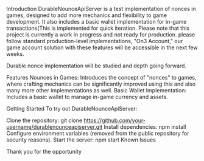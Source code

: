 

Introduction
DurableNounceApiServer is a test implementation of nonces in games, designed to add more mechanics and flexibility to game development. 
It also includes a basic wallet implementation for in-game transactions(This is implemented for quick iteration. Please note that this project is currently a work in progress and not ready for production. please follow standard production-level implementations, "On3 Account," our game account solution with these features will be accessible in the next few weeks.

Durable nonce implementation will be studied and depth going forward.
                    
Features
Nounces in Games: Introduces the concept of "nonces" to games, where crafting mechanics can be significantly improved using this and also many more other implementations as well.
Basic Wallet Implementation: Includes a basic wallet to  manage in-game currency and assets.

Getting Started
To try out DurableNounceApiServer:

Clone the repository: git clone https://github.com/your-username/durablenounceapiserver.git
Install dependencies: npm install
Configure environment variables (removed from the public repository for security reasons).
Start the server: npm start
Known Issues

Thank you for the opportunity
